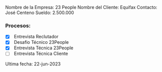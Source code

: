
Nombre de la Empresa: 23 People
Nombre del Cliente: Equifax
Contacto: José Centeno
Sueldo: 2.500.000

### Procesos:

- [x]  Entrevista Reclutador
- [x]  Desafio Técnico 23People
- [x]  Entrevista Técnica 23People
- [ ]  Entrevista Técnica Cliente

Ultima fecha: 22-jun-2023

